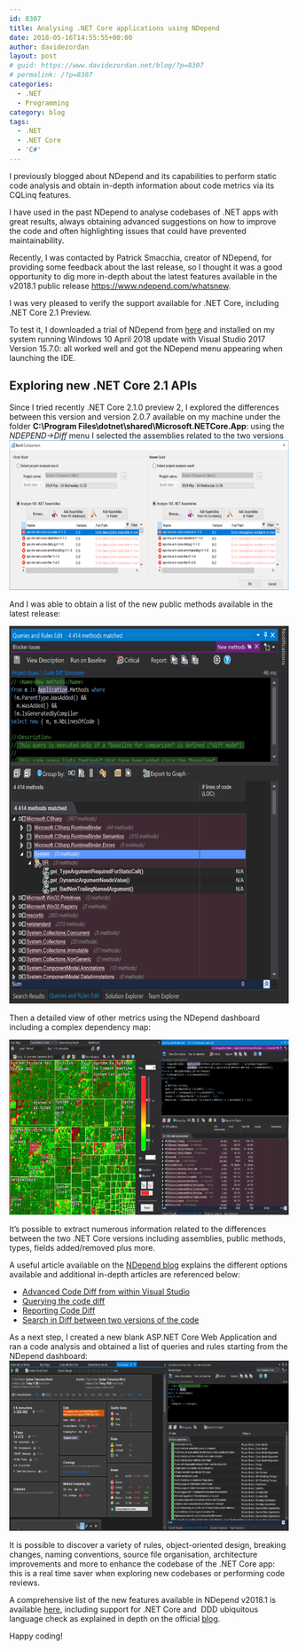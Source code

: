 ```yaml
---
id: 8307
title: Analysing .NET Core applications using NDepend
date: 2018-05-16T14:55:55+00:00
author: davidezordan
layout: post
# guid: https://www.davidezordan.net/blog/?p=8307
# permalink: /?p=8307
categories:
  - .NET
  - Programming
category: blog
tags:
  - .NET
  - .NET Core
  - 'C#'
---
```

I previously blogged about NDepend and its capabilities to perform static code analysis and obtain in-depth information about code metrics via its CQLinq features.

I have used in the past NDepend to analyse codebases of .NET apps with great results, always obtaining advanced suggestions on how to improve the code and often highlighting issues that could have prevented maintainability.

Recently, I was contacted by Patrick Smacchia, creator of NDepend, for providing some feedback about the last release, so I thought it was a good opportunity to dig more in-depth about the latest features available in the v2018.1 public release <a href="https://www.ndepend.com/whatsnew" target="_blank" rel="noopener">https://www.ndepend.com/whatsnew</a>.

I was very pleased to verify the support available for .NET Core, including .NET Core 2.1 Preview.

To test it, I downloaded a trial of NDepend from <a href="https://www.ndepend.com/download" target="_blank" rel="noopener">here</a> and installed on my system running Windows 10 April 2018 update with Visual Studio 2017 Version 15.7.0: all worked well and got the NDepend menu appearing when launching the IDE.
<h2>Exploring new .NET Core 2.1 APIs</h2>
Since I tried recently .NET Core 2.1.0 preview 2, I explored the differences between this version and version 2.0.7 available on my machine under the folder <strong>C:\Program Files\dotnet\shared\Microsoft.NETCore.App</strong>: using the <em>NDEPEND-&gt;Diff</em> menu I selected the assemblies related to the two versions

<img class="aligncenter size-large wp-image-8308" src="../wp-content/uploads/2018/05/NDepend-Select-assemblies-1024x419.png" alt="" width="660" height="270" />

And I was able to obtain a list of the new public methods available in the latest release:

<img class="aligncenter size-large wp-image-8309" src="../wp-content/uploads/2018/05/NDepend-New-public-methods-992x1024.png" alt="" width="660" height="681" />

Then a detailed view of other metrics using the NDepend dashboard including a complex dependency map:

<img class="aligncenter size-large wp-image-8310" src="../wp-content/uploads/2018/05/NDepend-Code-metrics-Diff-1024x491.png" alt="" width="660" height="316" />

It’s possible to extract numerous information related to the differences between the two .NET Core versions including assemblies, public methods, types, fields added/removed plus more.

A useful article available on the <a href="https://blog.ndepend.com/new-net-core-2-1-asp-net-core-2-1-apis/" target="_blank" rel="noopener">NDepend blog</a> explains the different options available and additional in-depth articles are referenced below:
<ul>
 	<li><a href="https://www.ndepend.com/docs/code-diff-in-visual-studio" target="_blank" rel="noopener">Advanced Code Diff from within Visual Studio</a></li>
 	<li><a href="https://www.ndepend.com/docs/cqlinq-features#Diff" target="_blank" rel="noopener">Querying the code diff</a></li>
 	<li><a href="https://www.ndepend.com/docs/reporting-code-diff" target="_blank" rel="noopener">Reporting Code Diff</a></li>
 	<li><a href="https://www.ndepend.com/docs/code-search#Change" target="_blank" rel="noopener">Search in Diff between two versions of the code</a></li>
</ul>
As a next step, I created a new blank ASP.NET Core Web Application and ran a code analysis and obtained a list of queries and rules starting from the NDepend dashboard:

<img class="aligncenter size-large wp-image-8311" src="../wp-content/uploads/2018/05/NDepend-Dashboard-1024x477.png" alt="" width="660" height="307" />

It is possible to discover a variety of rules, object-oriented design, breaking changes, naming conventions, source file organisation, architecture improvements and more to enhance the codebase of the .NET Core app: this is a real time saver when exploring new codebases or performing code reviews.

A comprehensive list of the new features available in NDepend v2018.1 is available <a href="https://www.ndepend.com/whatsnew" target="_blank" rel="noopener">here</a>, including support for .NET Core and  DDD ubiquitous language check as explained in depth on the official <a href="https://blog.ndepend.com/checking-ddd-ubiquitous-language-with-ndepend/" target="_blank" rel="noopener">blog</a>.

Happy coding!